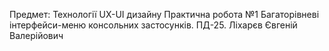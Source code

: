 Предмет: Технології UX-UI дизайну
Практична робота №1
Багаторівневі інтерфейси-меню консольних застосунків.
ПД-25. Ліхарєв Євгеній Валерійович
